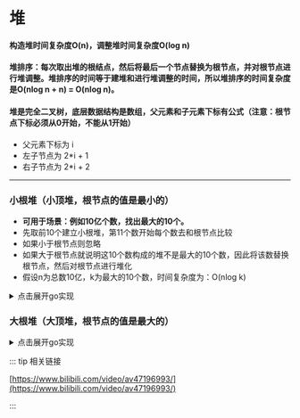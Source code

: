 # 堆
#### 构造堆时间复杂度O(n)，调整堆时间复杂度O(log n)
#### 堆排序：每次取出堆的根结点，然后将最后一个节点替换为根节点，并对根节点进行堆调整。堆排序的时间等于建堆和进行堆调整的时间，所以堆排序的时间复杂度是O(nlog n + n) = O(nlog n)。
#### 堆是完全二叉树，底层数据结构是数组，父元素和子元素下标有公式（注意：根节点下标必须从0开始，不能从1开始）
* 父元素下标为 i
* 左子节点为 2*i + 1
* 右子节点为 2*i + 2
---

### 小根堆（小顶堆，根节点的值是最小的）
* **可用于场景：例如10亿个数，找出最大的10个。**
* 先取前10个建立小根堆，第11个数开始每个数去和根节点比较
* 如果小于根节点则忽略
* 如果大于根节点就说明这10个数构成的堆不是最大的10个数，因此将该数替换根节点，然后对根节点进行堆化
* 假设n为总数10亿，k为最大的10个数，时间复杂度为：O(nlog k)

<details>

<summary>点击展开go实现</summary>

```go
// 从倒数第一个非叶子节点开始，倒着建堆
func buildHeap(arr []int) {
  lastNode := (len(arr) - 1) / 2
  for i := lastNode; i >= 0; i-- {
    heapify(arr, i)
  }
  fmt.Println("buildHeap: ", arr)
  return
}

// 自顶向下递归进行heapify，前提是本身已经构造好了小顶堆，替换根节点时，只需要对根节点调用heapify函数即可
func heapify(arr []int, i int) {
  c1 := 2 * i + 1 // 左子节点
  c2 := 2 * i + 2 // 右子节点
  min := i
  if c1 < len(arr) && arr[c1] < arr[min] {
    min = c1
  }
  if c2 < len(arr) && arr[c2] < arr[min] {
    min = c2
  }
  if min != i {
    swap(arr, min, i)
    heapify(arr, min)
  }
  return // 没有进行替换递归出口
}

// 堆排序：每次将最小值的根节点与最后一个节点互换，然后砍断最后一个节点（即之前的根节点），然后对根节点调用heapify
func heapSort(arr []int) {
  length := len(arr)
  for i := length-1; i >= 0; i-- {
    swap(arr, 0, i)
    arr = arr[:i]
    heapify(arr, 0)
  }
  return
}

func swap(arr []int, i, j int) {
  temp := arr[i]
  arr[i] = arr[j]
  arr[j] = temp
  return
}

func main() {
  arr := []int{4,3,2,5,6,1,10}
  buildHeap(arr)
  heapSort(arr)
  fmt.Println("heapSort: ", arr)
}

// 输出
// buildHeap:  [1 3 2 5 6 4 10]
// heapSort:  [10 6 5 4 3 2 1]
```

</details>

### 大根堆（大顶堆，根节点的值是最大的）

<details>

<summary>点击展开go实现</summary>

```go
func buildHeap(arr []int) {
  lastNode := (len(arr) - 1) / 2
  for i := lastNode; i >= 0; i-- {
    heapify(arr, i)
  }
  fmt.Println("buildHeap: ", arr)
  return
}

// 自顶向下递归进行heapify，前提是本身已经构造好了大顶堆，替换根节点时，只需要对根节点调用heapify函数即可
func heapify(arr []int, i int) {
  c1 := 2 * i + 1 // 左子节点
  c2 := 2 * i + 2 // 右子节点
  max := i
  if c1 < len(arr) && arr[c1] > arr[max] {
    max = c1
  }
  if c2 < len(arr) && arr[c2] > arr[max] {
    max = c2
  }
  if max != i {
    swap(arr, max, i)
    heapify(arr, max)
  }
  return // 没有进行替换递归出口
}

// 堆排序：每次将最大值的根节点与最后一个节点互换，然后砍断最后一个节点（即之前的根节点），然后对根节点调用heapify
func heapSort(arr []int) {
  length := len(arr)
  for i := length-1; i >= 0; i-- {
    swap(arr, 0, i)
    arr = arr[:i]
    heapify(arr, 0)
  }
  return
}

func swap(arr []int, i, j int) {
  temp := arr[i]
  arr[i] = arr[j]
  arr[j] = temp
  return
}

func main() {
  arr := []int{4,3,2,5,6,1,10}
  buildHeap(arr)
  heapSort(arr)
  fmt.Println("heapSort: ", arr)
}

// 输出
// buildHeap:  [10 6 4 5 3 1 2]
// heapSort:  [1 2 3 4 5 6 10]
```

</details>

::: tip 相关链接

[https://www.bilibili.com/video/av47196993/](https://www.bilibili.com/video/av47196993/)

:::
